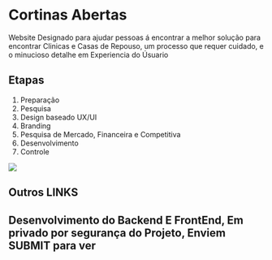 <h1>Cortinas Abertas</h1>
<p>Website Designado para ajudar pessoas á encontrar a melhor solução para encontrar Clinicas e Casas de Repouso, um processo que requer cuidado, e o minucioso detalhe em Experiencia do Úsuario</p>

<h2>Etapas</h2>
<ol>
 <li>Preparação</li>
 <li>Pesquisa</li>
 <li>Design baseado UX/UI</li>
 <li>Branding</li>
 <li>Pesquisa de Mercado, Financeira e Competitiva</li>
 <li>Desenvolvimento</li>
 <li>Controle</li>

</ol>

<img src="https://i.imgur.com/g3iyaWr.png">

<h2>Outros LINKS<h2/>
<p>Desenvolvimento do Backend E FrontEnd, Em privado por segurança do Projeto, Enviem SUBMIT para ver</p>
